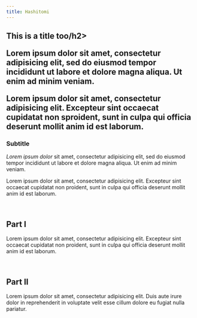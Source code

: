 ```yaml
---
title: Hashitomi
---
```


<section id='intro' title='Introduction' class='tabbed-narrative'>
  <h2>This is a title too/h2>
  <p>Lorem ipsum dolor sit amet, <time datetime='00:00:10.000' title='00:10:98.987'>consectetur</time> adipisicing elit, sed do eiusmod tempor incididunt ut labore et dolore magna aliqua. Ut enim ad minim veniam.</p>
  <p>Lorem ipsum dolor sit amet, <time datetime='00:00:20' title='00:11:98.987'>consectetur</time> adipisicing elit. Excepteur sint occaecat cupidatat non sproident, sunt in culpa qui officia deserunt mollit anim id est laborum.</p>
  <h3>Subtitle</h3>
  <p><em>Lorem ipsum dolor</em> sit amet, <time datetime='00:00:10.000' title='00:10:98.987'>consectetur</time> adipisicing elit, sed do eiusmod tempor incididunt ut labore et dolore magna aliqua. Ut enim ad minim veniam.</p>
  <p>Lorem ipsum dolor sit amet, <time datetime='00:00:20' title='00:11:98.987'>consectetur</time> adipisicing elit. Excepteur sint occaecat cupidatat non proident, sunt in culpa qui officia deserunt mollit anim id est laborum.</p>
</section>
<br>
<section id='part1' title='Part I' class='tabbed-narrative'>
  <h2>Part I</h2>
  <p>Lorem ipsum dolor sit amet, <time datetime='00:00:20' title='00:11:98.987'>consectetur</time> adipisicing elit. Excepteur sint occaecat cupidatat non proident, sunt in culpa qui officia deserunt mollit anim id est laborum.</p>
</section>
<br>
<section id="part2" title="Part II" class="tabbed-narrative">
  <h2>Part II</h2>
  <p>Lorem ipsum dolor sit amet, <time datetime='00:00:30.303' title='00:12:98.987'>consectetur</time> adipisicing elit. Duis aute irure dolor in reprehenderit in voluptate velit esse cillum dolore eu fugiat nulla pariatur.</p>
</section>
